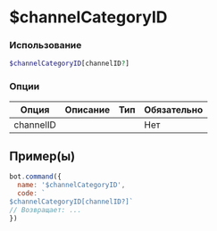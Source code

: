 # $channelCategoryID

### Использование
```php
$channelCategoryID[channelID?]
```

### Опции

| Опция | Описание | Тип | Обязательно |
|--------|-------------|------|----------|
| channelID |  |  | Нет |  
## Пример(ы)

```javascript
bot.command({
  name: '$channelCategoryID',
  code: `
$channelCategoryID[channelID?]`
// Возвращает: ...
})
```